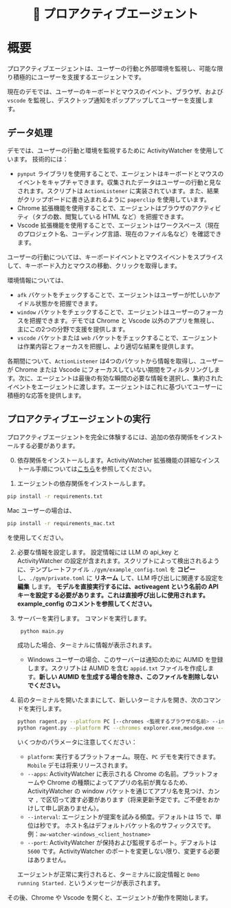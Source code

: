 <div align = "center">
    <h1> 🤖 プロアクティブエージェント </h1>
</div>

# 概要

プロアクティブエージェントは、ユーザーの行動と外部環境を監視し、可能な限り積極的にユーザーを支援するエージェントです。

現在のデモでは、ユーザーのキーボードとマウスのイベント、ブラウザ、および `vscode` を監視し、デスクトップ通知をポップアップしてユーザーを支援します。

## データ処理

デモでは、ユーザーの行動と環境を監視するために ActivityWatcher を使用しています。
技術的には：
- `pynput` ライブラリを使用することで、エージェントはキーボードとマウスのイベントをキャプチャできます。収集されたデータはユーザーの行動と見なされます。スクリプトは `ActionListener` に実装されています。また、結果がクリップボードに書き込まれるように `paperclip` を使用しています。
- Chrome 拡張機能を使用することで、エージェントはブラウザのアクティビティ（タブの数、閲覧している HTML など）を把握できます。
- Vscode 拡張機能を使用することで、エージェントはワークスペース（現在のプロジェクト名、コーディング言語、現在のファイル名など）を確認できます。

ユーザーの行動については、キーボードイベントとマウスイベントをスプライスして、キーボード入力とマウスの移動、クリックを取得します。

環境情報については、
- `afk` バケットをチェックすることで、エージェントはユーザーが忙しいかアイドル状態かを把握できます。
- `window` バケットをチェックすることで、エージェントはユーザーのフォーカスを把握できます。デモでは Chrome と Vscode 以外のアプリを無視し、主にこの2つの分野で支援を提供します。
- `vscode` バケットまたは `web` バケットをチェックすることで、エージェントは作業内容とフォーカスを把握し、より適切な結果を提供します。

各期間について、`ActionListener` は4つのバケットから情報を取得し、ユーザーが Chrome または Vscode にフォーカスしていない期間をフィルタリングします。次に、エージェントは最後の有効な瞬間の必要な情報を選択し、集約されたイベントをエージェントに渡します。エージェントはこれに基づいてユーザーに積極的な応答を提供します。

## プロアクティブエージェントの実行
プロアクティブエージェントを完全に体験するには、追加の依存関係をインストールする必要があります。

0. 依存関係をインストールします。ActivityWatcher 拡張機能の詳細なインストール手順については[こちら](../README.md#install-activity-watcher)を参照してください。

1. エージェントの依存関係をインストールします。
```bash
pip install -r requirements.txt
```
Mac ユーザーの場合は、
```bash
pip install -r requirements_mac.txt
```
を使用してください。

2. 必要な情報を設定します。
  設定情報には LLM の api_key と ActivityWatcher の設定が含まれます。スクリプトによって検出されるように、テンプレートファイル `./gym/example_config.toml` を **コピー** し、`./gym/private.toml` に **リネーム** して、LLM 呼び出しに関連する設定を **編集** します。
  **モデルを直接実行するには、activeagent という名前の API キーを設定する必要があります。これは直接呼び出しに使用されます。example_config のコメントを参照してください。**

3. サーバーを実行します。
   コマンドを実行します。
   ```bash
    python main.py
    ```
    成功した場合、ターミナルに情報が表示されます。
    - Windows ユーザーの場合、このサーバーは通知のために AUMID を登録します。スクリプトは AUMID を含む `appid.txt` ファイルを作成します。**新しい AUMID を生成する場合を除き、このファイルを削除しないでください。**

4. 前のターミナルを開いたままにして、新しいターミナルを開き、次のコマンドを実行します。
    ```bash
    python ragent.py --platform PC [--chromes <監視するブラウザの名前> --interval <各ターンの間隔秒数>]
    python ragent.py --platform PC --chromes explorer.exe,mesdge.exe --interval 10
    ```
    いくつかのパラメータに注意してください：
    - `platform`: 実行するプラットフォーム。現在、`PC` デモを実行できます。`Mobile` デモは将来リリースされます。
    - `--apps`: ActivityWatcher に表示される Chrome の名前。プラットフォームや Chrome の種類によってアプリの名前が異なるため、ActivityWatcher の window バケットを通じてアプリ名を見つけ、カンマ `,` で区切って渡す必要があります（将来更新予定です。ご不便をおかけして申し訳ありません）。
    - `--interval`: エージェントが提案を試みる頻度。デフォルトは 15 で、単位は秒です。
        ホスト名はデフォルトバケット名のサフィックスです。例：`aw-watcher-windows_<client_hostname>`
    - `--port`: ActivityWatcher が保持および監視するポート。デフォルトは `5600` です。ActivityWatcher のポートを変更しない限り、変更する必要はありません。

    エージェントが正常に実行されると、ターミナルに設定情報と `Demo running Started.` というメッセージが表示されます。

その後、Chrome や Vscode を開くと、エージェントが動作を開始します。
